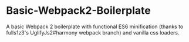 # Basic-Webpack2-Boilerplate

A basic Webpack 2 boilerplate with functional ES6 minification (thanks to fulls1z3's UglifyJs2#harmony webpack branch) and vanilla css loaders.
